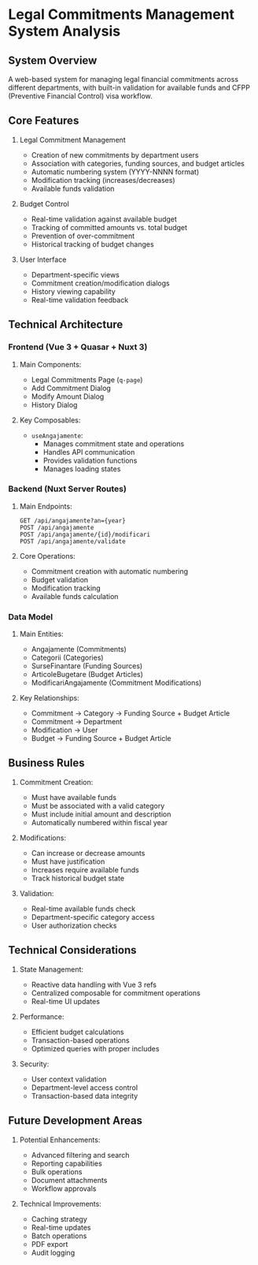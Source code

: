# Legal Commitments Management System Analysis

## System Overview
A web-based system for managing legal financial commitments across different departments, with built-in validation for available funds and CFPP (Preventive Financial Control) visa workflow.

## Core Features
1. Legal Commitment Management
   - Creation of new commitments by department users 
   - Association with categories, funding sources, and budget articles
   - Automatic numbering system (YYYY-NNNN format)
   - Modification tracking (increases/decreases)
   - Available funds validation

2. Budget Control
   - Real-time validation against available budget
   - Tracking of committed amounts vs. total budget
   - Prevention of over-commitment
   - Historical tracking of budget changes

3. User Interface
   - Department-specific views
   - Commitment creation/modification dialogs
   - History viewing capability
   - Real-time validation feedback

## Technical Architecture

### Frontend (Vue 3 + Quasar + Nuxt 3)
1. Main Components:
   - Legal Commitments Page (`q-page`)
   - Add Commitment Dialog
   - Modify Amount Dialog
   - History Dialog

2. Key Composables:
   - `useAngajamente`:
     - Manages commitment state and operations
     - Handles API communication
     - Provides validation functions
     - Manages loading states

### Backend (Nuxt Server Routes)
1. Main Endpoints:
   ```
   GET /api/angajamente?an={year}
   POST /api/angajamente
   POST /api/angajamente/{id}/modificari
   POST /api/angajamente/validate
   ```

2. Core Operations:
   - Commitment creation with automatic numbering
   - Budget validation
   - Modification tracking
   - Available funds calculation

### Data Model
1. Main Entities:
   - Angajamente (Commitments)
   - Categorii (Categories)
   - SurseFinantare (Funding Sources)
   - ArticoleBugetare (Budget Articles)
   - ModificariAngajamente (Commitment Modifications)

2. Key Relationships:
   - Commitment -> Category -> Funding Source + Budget Article
   - Commitment -> Department
   - Modification -> User
   - Budget -> Funding Source + Budget Article

## Business Rules
1. Commitment Creation:
   - Must have available funds
   - Must be associated with a valid category
   - Must include initial amount and description
   - Automatically numbered within fiscal year

2. Modifications:
   - Can increase or decrease amounts
   - Must have justification
   - Increases require available funds
   - Track historical budget state

3. Validation:
   - Real-time available funds check
   - Department-specific category access
   - User authorization checks

## Technical Considerations
1. State Management:
   - Reactive data handling with Vue 3 refs
   - Centralized composable for commitment operations
   - Real-time UI updates

2. Performance:
   - Efficient budget calculations
   - Transaction-based operations
   - Optimized queries with proper includes

3. Security:
   - User context validation
   - Department-level access control
   - Transaction-based data integrity

## Future Development Areas
1. Potential Enhancements:
   - Advanced filtering and search
   - Reporting capabilities
   - Bulk operations
   - Document attachments
   - Workflow approvals

2. Technical Improvements:
   - Caching strategy
   - Real-time updates
   - Batch operations
   - PDF export
   - Audit logging

